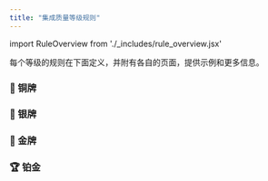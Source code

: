 ```yaml
---
title: "集成质量等级规则"
---
```

import RuleOverview from './_includes/rule_overview.jsx'

每个等级的规则在下面定义，并附有各自的页面，提供示例和更多信息。

### 🥉 铜牌
<RuleOverview tier="bronze" />

### 🥈 银牌
<RuleOverview tier="silver" />

### 🥇 金牌
<RuleOverview tier="gold" />

### 🏆 铂金
<RuleOverview tier="platinum" />